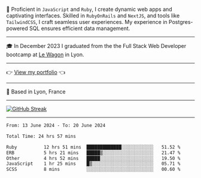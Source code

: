 📖 Proficient in `JavaScript` and `Ruby`, I create dynamic web apps and captivating interfaces. Skilled in `RubyOnRails` and `NextJS`, and tools like `TailwindCSS`, I craft seamless user experiences. My experience in Postgres-powered SQL ensures efficient data management.

***

🎓 In December 2023 I graduated from the the Full Stack Web Developer bootcamp at [Le Wagon](https://www.lewagon.com/) in Lyon.

***

👉 <a href="https://www.davidlau.dev/" target="_blank">View my portfolio</a> 👈

***

📍 Based in Lyon, France

***

[![GitHub Streak](https://streak-stats.demolab.com?user=kaimunlau&theme=github-dark&hide_border=true)](https://git.io/streak-stats)

***

<!--START_SECTION:waka-->

```txt
From: 13 June 2024 - To: 20 June 2024

Total Time: 24 hrs 57 mins

Ruby          12 hrs 51 mins  █████████████░░░░░░░░░░░░   51.52 %
ERB           5 hrs 21 mins   █████▒░░░░░░░░░░░░░░░░░░░   21.47 %
Other         4 hrs 52 mins   █████░░░░░░░░░░░░░░░░░░░░   19.50 %
JavaScript    1 hr 25 mins    █▒░░░░░░░░░░░░░░░░░░░░░░░   05.71 %
SCSS          8 mins          ░░░░░░░░░░░░░░░░░░░░░░░░░   00.60 %
```

<!--END_SECTION:waka-->
